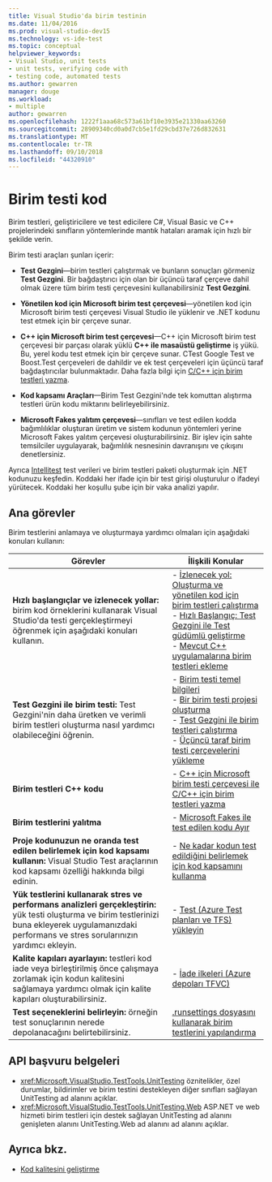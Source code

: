 ```yaml
---
title: Visual Studio'da birim testinin
ms.date: 11/04/2016
ms.prod: visual-studio-dev15
ms.technology: vs-ide-test
ms.topic: conceptual
helpviewer_keywords:
- Visual Studio, unit tests
- unit tests, verifying code with
- testing code, automated tests
ms.author: gewarren
manager: douge
ms.workload:
- multiple
author: gewarren
ms.openlocfilehash: 1222f1aaa68c573a61bf10e3935e21330aa63260
ms.sourcegitcommit: 28909340cd0a0d7cb5e1fd29cbd37e726d832631
ms.translationtype: MT
ms.contentlocale: tr-TR
ms.lasthandoff: 09/10/2018
ms.locfileid: "44320910"
---
```

# <a name="unit-test-your-code"></a>Birim testi kod

Birim testleri, geliştiricilere ve test edicilere C#, Visual Basic ve C++ projelerindeki sınıfların yöntemlerinde mantık hataları aramak için hızlı bir şekilde verin.

Birim testi araçları şunları içerir:

* **Test Gezgini**&mdash;birim testleri çalıştırmak ve bunların sonuçları görmeniz **Test Gezgini**. Bir bağdaştırıcı için olan bir üçüncü taraf çerçeve dahil olmak üzere tüm birim testi çerçevesini kullanabilirsiniz **Test Gezgini**.

* **Yönetilen kod için Microsoft birim test çerçevesi**&mdash;yönetilen kod için Microsoft birim testi çerçevesi Visual Studio ile yüklenir ve .NET kodunu test etmek için bir çerçeve sunar.

* **C++ için Microsoft birim test çerçevesi**&mdash;C++ için Microsoft birim test çerçevesi bir parçası olarak yüklü **C++ ile masaüstü geliştirme** iş yükü. Bu, yerel kodu test etmek için bir çerçeve sunar. CTest Google Test ve Boost.Test çerçeveleri de dahildir ve ek test çerçeveleri için üçüncü taraf bağdaştırıcılar bulunmaktadır. Daha fazla bilgi için [C/C++ için birim testleri yazma](../test/writing-unit-tests-for-c-cpp.md).

* **Kod kapsamı Araçları**&mdash;Birim Test Gezgini'nde tek komuttan alıştırma testleri ürün kodu miktarını belirleyebilirsiniz.

* **Microsoft Fakes yalıtım çerçevesi**&mdash;sınıfları ve test edilen kodda bağımlılıklar oluşturan üretim ve sistem kodunun yöntemleri yerine Microsoft Fakes yalıtım çerçevesi oluşturabilirsiniz. Bir işlev için sahte temsilciler uygulayarak, bağımlılık nesnesinin davranışını ve çıkışını denetlersiniz.

Ayrıca [Intellitest](../test/generate-unit-tests-for-your-code-with-intellitest.md) test verileri ve birim testleri paketi oluşturmak için .NET kodunuzu keşfedin. Koddaki her ifade için bir test girişi oluşturulur o ifadeyi yürütecek. Koddaki her koşullu şube için bir vaka analizi yapılır.

## <a name="key-tasks"></a>Ana görevler

Birim testlerini anlamaya ve oluşturmaya yardımcı olmaları için aşağıdaki konuları kullanın:

|Görevler|İlişkili Konular|
|-----------|-----------------------|
|**Hızlı başlangıçlar ve izlenecek yollar:** birim kod örneklerini kullanarak Visual Studio'da testi gerçekleştirmeyi öğrenmek için aşağıdaki konuları kullanın.|-   [İzlenecek yol: Oluşturma ve yönetilen kod için birim testleri çalıştırma](../test/walkthrough-creating-and-running-unit-tests-for-managed-code.md)<br />-   [Hızlı Başlangıç: Test Gezgini ile Test güdümlü geliştirme](../test/quick-start-test-driven-development-with-test-explorer.md)<br />-   [Mevcut C++ uygulamalarına birim testleri ekleme](../test/unit-testing-existing-cpp-applications-with-test-explorer.md)|
|**Test Gezgini ile birim testi:** Test Gezgini'nin daha üretken ve verimli birim testleri oluşturma nasıl yardımcı olabileceğini öğrenin.|-   [Birim testi temel bilgileri](../test/unit-test-basics.md)<br />-   [Bir birim testi projesi oluşturma](../test/create-a-unit-test-project.md)<br />-   [Test Gezgini ile birim testleri çalıştırma](../test/run-unit-tests-with-test-explorer.md)<br />-   [Üçüncü taraf birim testi çerçevelerini yükleme](../test/install-third-party-unit-test-frameworks.md)|
|**Birim testleri C++ kodu**|-   [C++ için Microsoft birim testi çerçevesi ile C/C++ için birim testleri yazma](../test/writing-unit-tests-for-c-cpp-with-the-microsoft-unit-testing-framework-for-cpp.md)|
|**Birim testlerini yalıtma**|-   [Microsoft Fakes ile test edilen kodu Ayır](../test/isolating-code-under-test-with-microsoft-fakes.md)|
|**Proje kodunuzun ne oranda test edilen belirlemek için kod kapsamı kullanın:** Visual Studio Test araçlarının kod kapsamı özelliği hakkında bilgi edinin.|-   [Ne kadar kodun test edildiğini belirlemek için kod kapsamını kullanma](../test/using-code-coverage-to-determine-how-much-code-is-being-tested.md)|
|**Yük testlerini kullanarak stres ve performans analizleri gerçekleştirin:** yük testi oluşturma ve birim testlerinizi buna ekleyerek uygulamanızdaki performans ve stres sorularınızın yardımcı ekleyin.|-   [Test (Azure Test planları ve TFS) yükleyin](/azure/devops/test/load-test/index?view=vsts)|
|**Kalite kapıları ayarlayın:** testleri kod iade veya birleştirilmiş önce çalışmaya zorlamak için kodun kalitesini sağlamaya yardımcı olmak için kalite kapıları oluşturabilirsiniz.|-   [İade ilkeleri (Azure depoları TFVC)](/azure/devops/repos/tfvc/add-check-policies?view=vsts)|
|**Test seçeneklerini belirleyin:** örneğin test sonuçlarının nerede depolanacağını belirtebilirsiniz.|[.runsettings dosyasını kullanarak birim testlerini yapılandırma](../test/configure-unit-tests-by-using-a-dot-runsettings-file.md)|

## <a name="api-reference-documentation"></a>API başvuru belgeleri

- <xref:Microsoft.VisualStudio.TestTools.UnitTesting> öznitelikler, özel durumlar, bildirimler ve birim testini destekleyen diğer sınıfları sağlayan UnitTesting ad alanını açıklar.
- <xref:Microsoft.VisualStudio.TestTools.UnitTesting.Web> ASP.NET ve web hizmeti birim testleri için destek sağlayan UnitTesting ad alanını genişleten alanını UnitTesting.Web ad alanını ad alanını açıklar.

## <a name="see-also"></a>Ayrıca bkz.

- [Kod kalitesini geliştirme](../test/improve-code-quality.md)
